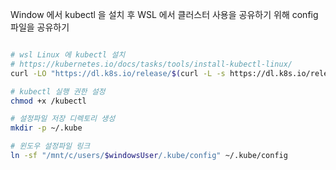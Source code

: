 Window 에서 kubectl 을 설치 후 WSL 에서 클러스터 사용을 공유하기 위해 config 파일을 공유하기

```bash

# wsl Linux 에 kubectl 설치
# https://kubernetes.io/docs/tasks/tools/install-kubectl-linux/
curl -LO "https://dl.k8s.io/release/$(curl -L -s https://dl.k8s.io/release/stable.txt)/bin/linux/amd64/kubectl"

# kubectl 실행 권한 설정
chmod +x /kubectl

# 설정파일 저장 디렉토리 생성
mkdir -p ~/.kube

# 윈도우 설정파일 링크
ln -sf "/mnt/c/users/$windowsUser/.kube/config" ~/.kube/config
```